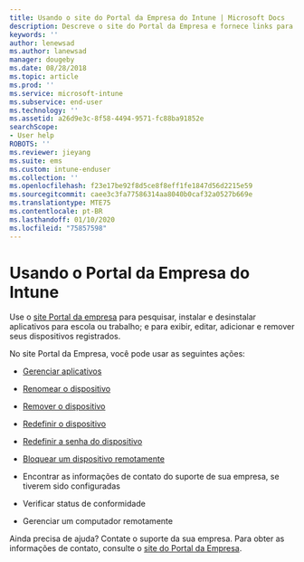 ```yaml
---
title: Usando o site do Portal da Empresa do Intune | Microsoft Docs
description: Descreve o site do Portal da Empresa e fornece links para as etapas de tarefas que os usuários finais podem realizar no site
keywords: ''
author: lenewsad
ms.author: lanewsad
manager: dougeby
ms.date: 08/28/2018
ms.topic: article
ms.prod: ''
ms.service: microsoft-intune
ms.subservice: end-user
ms.technology: ''
ms.assetid: a26d9e3c-8f58-4494-9571-fc88ba91852e
searchScope:
- User help
ROBOTS: ''
ms.reviewer: jieyang
ms.suite: ems
ms.custom: intune-enduser
ms.collection: ''
ms.openlocfilehash: f23e17be92f8d5ce8f8eff1fe1847d56d2215e59
ms.sourcegitcommit: caee3c3fa77586314aa8040b0caf32a0527b669e
ms.translationtype: MTE75
ms.contentlocale: pt-BR
ms.lasthandoff: 01/10/2020
ms.locfileid: "75857598"
---
```

# <a name="using-the-intune-company-portal-website"></a>Usando o Portal da Empresa do Intune
Use o [site Portal da empresa](https://portal.manage.microsoft.com) para pesquisar, instalar e desinstalar aplicativos para escola ou trabalho; e para exibir, editar, adicionar e remover seus dispositivos registrados.  

No site Portal da Empresa, você pode usar as seguintes ações:

- [Gerenciar aplicativos](manage-apps-cpweb.md)  

- [Renomear o dispositivo](rename-your-device-cpwebsite.md)

- [Remover o dispositivo](remove-your-device-cpwebsite.md)

- [Redefinir o dispositivo](reset-erase-your-device-cpwebsite.md)

- [Redefinir a senha do dispositivo](reset-your-passcode-cpwebsite.md)

- [Bloquear um dispositivo remotamente](remote-lock-your-device-cpwebsite.md)

- Encontrar as informações de contato do suporte de sua empresa, se tiverem sido configuradas

- Verificar status de conformidade

- Gerenciar um computador remotamente

Ainda precisa de ajuda? Contate o suporte da sua empresa. Para obter as informações de contato, consulte o [site do Portal da Empresa](https://go.microsoft.com/fwlink/?linkid=2010980).
